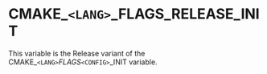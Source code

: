   

# CMAKE_```<LANG>```_FLAGS_RELEASE_INIT  
This variable is the Release variant of the
CMAKE_```<LANG>```_FLAGS_```<CONFIG>```_INIT variable.  

